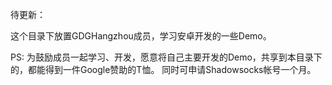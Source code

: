 待更新：

这个目录下放置GDGHangzhou成员，学习安卓开发的一些Demo。

PS:
为鼓励成员一起学习、开发，愿意将自己主要开发的Demo，共享到本目录下的，都能得到一件Google赞助的T恤。
同时可申请Shadowsocks帐号一个月。
